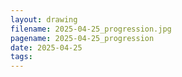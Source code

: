 ```yaml
---
layout: drawing
filename: 2025-04-25_progression.jpg
pagename: 2025-04-25_progression
date: 2025-04-25
tags:
---
```

